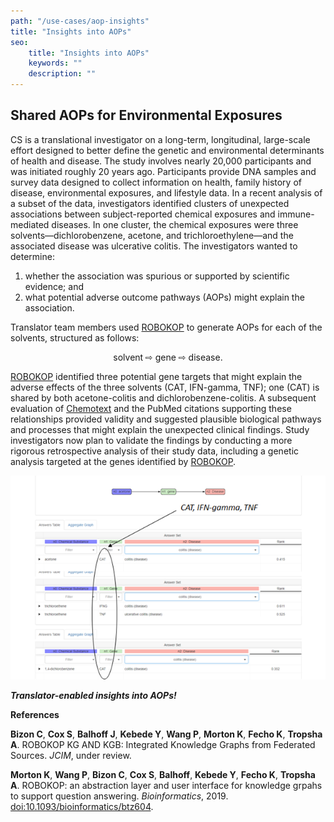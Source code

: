 ```yaml
---
path: "/use-cases/aop-insights"
title: "Insights into AOPs"
seo:
    title: "Insights into AOPs"
    keywords: ""
    description: ""
---
```


## Shared AOPs for Environmental Exposures<a name="shared-aops-for-environmental-exposures"></a>

CS is a translational investigator on a long-term, longitudinal, large-scale effort designed to better define the genetic and environmental determinants of health and disease. The study involves nearly 20,000 participants and was initiated roughly 20 years ago. Participants provide DNA samples and survey data designed to collect information on health, family history of disease, environmental exposures, and lifestyle data. In a recent analysis of a subset of the data, investigators identified clusters of unexpected associations between subject-reported chemical exposures and immune-mediated diseases. In one cluster, the chemical exposures were three solvents&mdash;dichlorobenzene, acetone, and trichloroethylene&mdash;and the associated disease was ulcerative colitis. The investigators wanted to determine:

1. whether the association was spurious or supported by scientific evidence; and
2. what potential adverse outcome pathways (AOPs) might explain the association.

Translator team members used [ROBOKOP](/apps/robokop) to generate AOPs for each of the solvents, structured as follows:

<p style="text-align: center;">solvent ⇨ gene ⇨ disease.</p>

[ROBOKOP](/apps/robokop) identified three potential gene targets that might explain the adverse effects of the three solvents (CAT, IFN-gamma, TNF); one (CAT) is shared by both acetone-colitis and dichlorobenzene-colitis. A subsequent evaluation of [Chemotext](http://chemotext.mml.unc.edu/) and the PubMed citations supporting these relationships provided validity and suggested plausible biological pathways and processes that might explain the unexpected clinical findings. Study investigators now plan to validate the findings by conducting a more rigorous retrospective analysis of their study data, including a genetic analysis targeted at the genes identified by [ROBOKOP](/apps/robokop).

![Blurry screenshot depicting ROBOKOP-identified gene targets to explain solvent adverse reactions](cat-ifn-gamma-tnf.png)

_**Translator-enabled insights into AOPs!**_


**References**

**Bizon C**, **Cox S**, **Balhoff J**, **Kebede Y**, **Wang P**, **Morton K**, **Fecho K**, **Tropsha A**. ROBOKOP KG AND KGB: Integrated Knowledge Graphs from Federated Sources. *JCIM*, under review.

**Morton K**, **Wang P**, **Bizon C**, **Cox S**, **Balhoff**, **Kebede Y**, **Fecho K**, **Tropsha A**. ROBOKOP: an abstraction layer and user interface for knowledge grpahs to support question answering. *Bioinformatics*, 2019. [doi:10.1093/bioinformatics/btz604](https://doi.org/10.1093/bioinformatics/btz604).
